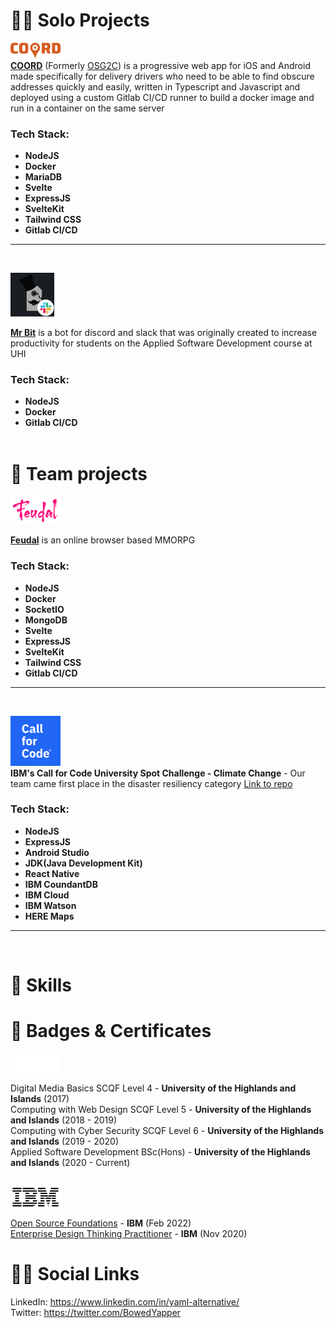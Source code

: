 # 🧑‍💻 Solo Projects
[<img src="img/coord.png" alt="coord" width="80"/>](https://beta.coord.uk)  
[**COORD**](https://beta.coord.uk) (Formerly [OSG2C](https://osg2c.uk)) is a progressive web app for iOS and Android made specifically for delivery drivers who need to be able to find obscure addresses quickly and easily, written in Typescript and Javascript and deployed using a custom Gitlab CI/CD runner to build a docker image and run in a container on the same server

### Tech Stack:
* **NodeJS**
* **Docker**
* **MariaDB**
* **Svelte**
* **ExpressJS**
* **SvelteKit**
* **Tailwind CSS**
* **Gitlab CI/CD**
<hr><br>

[<img src="img/mrbitslack.png" alt="mr bit for slack" width="70"/>](https://gitlab.com/Bowedyapper/mr-bit-slack/)

[**Mr Bit**](https://gitlab.com/Bowedyapper/mr-bit-slack/) is a bot for discord and slack that was originally created to increase productivity for students on the Applied Software Development course at UHI

### Tech Stack:
* **NodeJS**
* **Docker**
* **Gitlab CI/CD**
<br><br>

# 👥 Team projects
[<img src="img/feudal.png" alt="feudal" width="80"/>](https://feud.al)

[**Feudal**](https://feud.al) is an online browser based MMORPG 
### Tech Stack:
* **NodeJS**
* **Docker**
* **SocketIO**
* **MongoDB**
* **Svelte**
* **ExpressJS**
* **SvelteKit**
* **Tailwind CSS**
* **Gitlab CI/CD**
<hr><br>

[<img src="img/call_for_code.png" alt="feudal" width="80"/>](https://callforcode.org/global-challenge/)  
**IBM's Call for Code University Spot Challenge - Climate Change** - Our team came first place in the disaster resiliency category [Link to repo](https://github.com/iLewisBrogan/callforcode-uhi)
### Tech Stack:
* **NodeJS**
* **ExpressJS**
* **Android Studio**
* **JDK(Java Development Kit)**
* **React Native**
* **IBM CoundantDB**
* **IBM Cloud**
* **IBM Watson**
* **HERE Maps**
<hr><br>

# 🏅 Skills


# 📃 Badges & Certificates
<img src="img/uhi_logo.png" alt="feudal" width="80"/>

Digital Media Basics SCQF Level 4 - **University of the Highlands and Islands** (2017)  
Computing with Web Design SCQF Level 5 - **University of the Highlands and Islands** (2018 - 2019)  
Computing with Cyber Security SCQF Level 6 - **University of the Highlands and Islands** (2019 - 2020)  
Applied Software Development BSc(Hons) - **University of the Highlands and Islands** (2020 - Current)  

<br>

<img src="img/ibm_logo.png" alt="feudal" width="80"/>

[Open Source Foundations](https://www.credly.com/badges/c459e015-c678-4e63-9d9a-1285c64efdf5?source=linked_in_profile) - **IBM** (Feb 2022)  
[Enterprise Design Thinking Practitioner](https://www.youracclaim.com/badges/c459e015-c678-4e63-9d9a-1285c64efdf5?source=linked_in_profile) - **IBM** (Nov 2020)

# 🙋‍♂️ Social Links
LinkedIn: https://www.linkedin.com/in/yaml-alternative/  
Twitter: https://twitter.com/BowedYapper